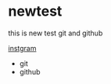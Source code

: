 # newtest
this is new test git and github

[instgram](https://www.instagram.com/3.mar.3/ "google link")

* git
* github
